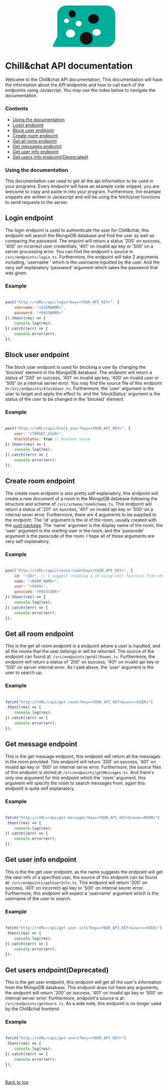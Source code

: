 <p align="center"how><img src="https://github.com/Chillandchat/api/blob/master/logo.svg/" style="width:200px;"/></p>

# Chill&chat API documentation
Welcome to the Chill&chat API documentation, This documentation will have the information about the API endpoints and how to call each of the endpoints using Javascript. You may use the index below to navigate the documentation.

### Contents 
- [Using the documentation](https://github.com/Chillandchat/api/blob/master/docs.md#using-the-documentation)
- [Login endpoint](https://github.com/Chillandchat/api/blob/master/docs.md#login-endpoint)
- [Block user endpoint](https://github.com/Chillandchat/api/blob/master/docs.md#block-user-endpoint)
- [Create room endpoint](https://github.com/Chillandchat/api/blob/master/docs.md#create-rooom-endpoint)
- [Get all roms endpoint](https://github.com/Chillandchat/api/blob/master/docs.md#get-all-room-endpoint)
- [Get messages endpoint](https://github.com/Chillandchat/api/blob/master/docs.md#get-message-endpoint)
- [Get user info endpoint](https://github.com/Chillandchat/api/blob/master/docs.md#get-user-info-endpoint)
- [Get users info endpoint(Deprecated)](https://github.com/Chillandchat/api/blob/master/docs.md#get-users-endpointdeprecated)

### Using the documentation 
This documentation can used to get all the api information to be used in your programs. Every endpoint will have an example code snippet, you are welcome to copy and paste in into your program. Furthermore, the example snippets are written in Javascript and will be using the fetch/post functions to send requests to the server.

## Login endpoint
The login endpoint is used to authenticate the user for Chill&chat, this endpoint will search the MongoDB database and find the user as well as comparing the password. The enpoint will return a status '200' on success, '400' on incorrect user credentials, '401' on invalid api key or '500' on a server processing error. You can find the endpoint's source in ```/src/endpoints/login.ts```. Furthermore, the endpoint will take 2 arguments including, 'username ' which is the username inputted by the user. And the very self explanatory 'password' argument which takes the password that was given.

### Example 
```js

post("http://<URL>/api/login?key=<YOUR_API_KEY>", {
    username: "<USERNAME>",
    password: "<PASSWORD>"
}).then((res) => {
    console.log(res);
}).catch((err) => {
    console.error(err);
});

```
## Block user endpoint
The block user endpoint is used for blocking a user by changing the 'blocked' element in the MongoDB database. The endpoint will return a status of '200' on success, '401' on invalid api key, '400' on invalid user or '500' on a internal server error. You may find the source file of this endpoint in ```/src/endpoints/blockUser.ts```. Furthermore, the 'user' argument is the user to target and apply the effect to, and the 'blockStatus' argument is the status of the user to be changed in the 'blocked' element. 

### Example
```js

post("http://<URL>/api/block_user?key=<YOUR_API_KEY>", {
    user: "<TARGET_USER>",
    blockStatus: true // Boolean value
}).then((res) => {
    console.log(res);
}).catch((err) => {
    console.error(err);
});

```
## Create room endpoint
The create room endpoint is also pretty self explanatory, this endpoint will create a new document of a room in the MongoDB database following the structure and scheme of ```/src/schema/roomSchema.ts```. This endpoint will return a status of '201' on success, '401' on invalid api key or '500' on a internal sever error. Furthermore, there are 4 arguments to be supplied to the endpoint. The 'id' argument is the id of the room, usually created with the [uuid package](https://www.npmjs.com/package/uuid). The 'name' argument is the display name of the room, the 'user' argument is the starting user in the room, and the 'passcode' argument is the passcode of the room. I hope all of these arguments are very self explanatory. 

### Example
```js

post("http://<URL>/api/create-room?key=<YOUR_API_KEY>", {
    id: "<ID>", // I suggest creating a id using v4() function from the uuid library.
    name: "<ROOM_NAME>",
    user: "<USER>",
    passcode:"<PASSCODE>"
}).then((res) => {
    console.log(res);
}).catch((err) => {
    console.error(err);
});

```
## Get all room endpoint 
This is the get all room endpoint is a endpoint where a user is inputted, and all the rooms that the user belongs in will be returned. The source of the endpoint can found at: ```/src/endpoints/getAllRooms.ts```. Furthermore, the endpoint will return a status of '200' on success, '401' on invalid api key or '500' on server internal error. As I said above, the 'user' argument is the user to search up.

### Example 
```js

fetch("http://<URL>/api/get-rooms?key=<YOUR_API_KEY>&user=<USER>")
.then((res) => {
    console.log(res);
}).catch((err) => {
    console.error(err);
});

```
## Get message endpoint
This is the get message endpoint, this endpoint will return all the messages in the room provided. This endpoint will return '200' on success, '401' on invalid api key or '500' on internal serve error. Furthermore, the source files of this endpoint is stored at ```/src/endpoints/getMessages.ts```. And there's only one argument for this endpoint which the 'room' argument, this argument will specify the room to search messages from, again this endpoint is quite self explanatory.

### Example 
```js

fetch("http://<URL>/api/get-messages?key=<YOUR_API_KEY>&room=<ROOM>")
.then((res) => {
    console.log(res);
}).catch((err) => {
    console.error(err);
});

```
## Get user info endpoint
This is the the get user endpoint, as the name suggests the endpoint will get the uesr info of a specified user, the source of this endpoint can be found at: ```/src/endpoints/getUserInfo.ts```. This endpoint will return '200' on success, '401' on incorrect api key or '500' on internal sevrer error. Furthermore, this endpoint will expect a 'username' argument which is the username of the user to search. 

### Example 
```js

fetch("http://<URL>/api/get-user-info?key=<YOUR_API_KEY>&user=<USER>")
.then((res) => {
    console.log(res);
}).catch((err) => {
    console.error(err);
});

```
## Get users endpoint(Deprecated) 
This is the get user endpoint, this endpoint will get all the user's information from the MongoDB database. This endpoint does not have any arguments, the endpoint will return '200' on success, '401' on invalid api key or '500' on internal server error. Furthermore, endpoint's source is at: ```/src/endpoints/getUsers.ts```. As a side note, this endpoint is no longer used by the Chill&chat frontend.

### Example
```js

fetch("http://<URL>/api/get-users?key=<YOUR_API_KEY>")
.then((res) => {
    console.log(res);
}).catch((err) => {
    console.error(err);
});

```
#
[Back to top](https://github.com/Chillandchat/api/blob/master/docs.md#chillchat-api-documentation)
